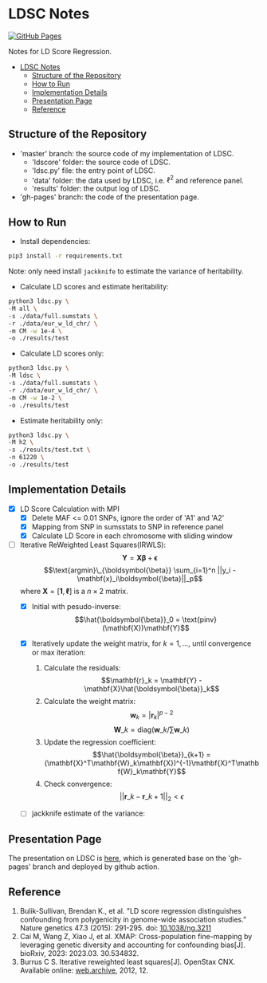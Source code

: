 # LDSC Notes

<!-- badged -->
[![GitHub Pages](https://github.com/LucaJiang/ldsc_notes/actions/workflows/jekyll-gh-pages.yml/badge.svg?branch=gh-pages)](https://github.com/LucaJiang/ldsc_notes/actions/workflows/jekyll-gh-pages.yml)

Notes for LD Score Regression.

- [LDSC Notes](#ldsc-notes)
  - [Structure of the Repository](#structure-of-the-repository)
  - [How to Run](#how-to-run)
  - [Implementation Details](#implementation-details)
  - [Presentation Page](#presentation-page)
  - [Reference](#reference)

## Structure of the Repository

- 'master' branch: the source code of my implementation of LDSC.
  - 'ldscore' folder: the source code of LDSC.
  - 'ldsc.py' file: the entry point of LDSC.
  - 'data' folder: the data used by LDSC, i.e. $\ell^2$ and reference panel.
  - 'results' folder: the output log of LDSC.
- 'gh-pages' branch: the code of the presentation page.

## How to Run

- Install dependencies:

```bash
pip3 install -r requirements.txt
```

Note: only need install `jackknife` to estimate the variance of heritability.

- Calculate LD scores and estimate heritability:

```bash
python3 ldsc.py \
-M all \
-s ./data/full.sumstats \
-r ./data/eur_w_ld_chr/ \
-m CM -w 1e-4 \
-o ./results/test
```

- Calculate LD scores only:

```bash
python3 ldsc.py \
-M ldsc \
-s ./data/full.sumstats \
-r ./data/eur_w_ld_chr/ \
-m CM -w 1e-2 \
-o ./results/test
```

- Estimate heritability only:

```bash
python3 ldsc.py \
-M h2 \
-s ./results/test.txt \
-n 61220 \
-o ./results/test
```

## Implementation Details

- [x] LD Score Calculation with MPI
  - [x] Delete MAF <= 0.01 SNPs, ignore the order of 'A1' and 'A2'
  - [x] Mapping from SNP in sumsstats to SNP in reference panel
  - [x] Calculate LD Score in each chromosome with sliding window
- [ ] Iterative ReWeighted Least Squares(IRWLS):
  $$\mathbf{Y} = \mathbf{X}\boldsymbol{\beta} + \boldsymbol{\epsilon}$$
$$\text{argmin}\_{\boldsymbol{\beta}} \sum_{i=1}^n ||y_i - \mathbf{x}_i\boldsymbol{\beta}||_p$$
  where $\mathbf{X}=[\mathbf{1},\mathbf{\ell}]$ is a $n\times 2$ matrix.
  - [x] Initial with pesudo-inverse:
    $$\hat{\boldsymbol{\beta}}_0 = \text{pinv}(\mathbf{X})\mathbf{Y}$$
  - [x] Iteratively update the weight matrix, for $k=1,\ldots$, until convergence or max iteration:
      1. Calculate the residuals:
        $$\mathbf{r}_k = \mathbf{Y} - \mathbf{X}\hat{\boldsymbol{\beta}}_k$$
      2. Calculate the weight matrix:
        $$\mathbf{w}_k = | \mathbf{r}_k |^{p-2}$$
        $$\mathbf{W}\_k = \text{diag}(\mathbf{w}\_k/\sum \mathbf{w}\_k)$$
      3. Update the regression coefficient:
        $$\hat{\boldsymbol{\beta}}_{k+1} = (\mathbf{X}^T\mathbf{W}_k\mathbf{X})^{-1}\mathbf{X}^T\mathbf{W}_k\mathbf{Y}$$
      4. Check convergence:
        $$||\mathbf{r}\_k - \mathbf{r}\_{k+1}||_2 < \epsilon$$

  - [ ] jackknife estimate of the variance:
      <!-- $$\hat{\sigma}^2 = \frac{1}{n}\sum_{i=1}^n \frac{r_i^2}{w_i}$$ -->

## Presentation Page

The presentation on LDSC is [here](https://lucajiang.github.io/ldsc_notes/#/), which is generated base on the 'gh-pages' branch and deployed by github action.

## Reference

1. Bulik-Sullivan, Brendan K., et al. "LD score regression distinguishes confounding from polygenicity in genome-wide association studies." Nature genetics 47.3 (2015): 291-295. doi: [10.1038/ng.3211](https://doi.org/10.1038/ng.3211)
2. Cai M, Wang Z, Xiao J, et al. XMAP: Cross-population fine-mapping by leveraging genetic diversity and accounting for confounding bias[J]. bioRxiv, 2023: 2023.03. 30.534832.
3. Burrus C S. Iterative reweighted least squares[J]. OpenStax CNX. Available online: [web.archive](https://web.archive.org/web/20221017041048/https://cnx.org/exports/92b90377-2b34-49e4-b26f-7fe572db78a1@12.pdf/iterative-reweighted-least-squares-12.pdf), 2012, 12.
